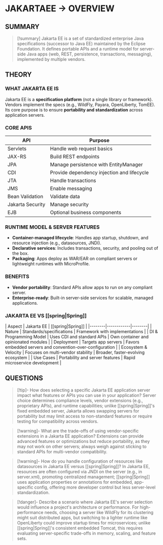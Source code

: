 # JAKARTAEE -> OVERVIEW

## SUMMARY

> [!summary] Jakarta EE is a set of standardized enterprise Java specifications (successor to Java EE) maintained by the Eclipse Foundation. It defines portable APIs and a runtime model for server-side Java apps (web, REST, persistence, transactions, messaging), implemented by multiple vendors.
>

## THEORY

### WHAT JAKARTA EE IS

Jakarta EE is a **specification platform** (not a single library or framework). Vendors implement the specs (e.g., WildFly, Payara, OpenLiberty, TomEE). Its core purpose is to ensure **portability and standardization** across application servers.

### CORE APIS

| API | Purpose |
|-----|---------|
| Servlets | Handle web request basics |
| JAX-RS | Build REST endpoints |
| JPA | Manage persistence with EntityManager |
| CDI | Provide dependency injection and lifecycle |
| JTA | Handle transactions |
| JMS | Enable messaging |
| Bean Validation | Validate data |
| Jakarta Security | Manage security |
| EJB | Optional business components |

### RUNTIME MODEL & SERVER FEATURES

- **Container-managed lifecycle**: Handles app startup, shutdown, and resource injection (e.g., datasources, JNDI).
- **Declarative services**: Includes transactions, security, and pooling out of the box.
- **Packaging**: Apps deploy as WAR/EAR on compliant servers or lightweight runtimes with MicroProfile.

### BENEFITS

- **Vendor portability**: Standard APIs allow apps to run on any compliant server.
- **Enterprise-ready**: Built-in server-side services for scalable, managed applications.

### JAKARTA EE VS [[spring|Spring]]

| Aspect | Jakarta EE | [[spring|Spring]] |
|--------|------------|--------|
| Nature | Standards/specifications | Framework with implementations |
| DI & Programming Model | Uses CDI and standard APIs | Own container and opinionated modules |
| Deployment | Targets app servers | Favors embedded servers and convention-over-configuration |
| Ecosystem & Velocity | Focuses on multi-vendor stability | Broader, faster-evolving ecosystem |
| Use Cases | Portability and server features | Rapid microservice development |

## QUESTIONS

> [!tip]- How does selecting a specific Jakarta EE application server impact what features or APIs you can use in your application?
> Server choice determines compliance levels, vendor extensions (e.g., proprietary APIs), and runtime capabilities; unlike [[spring|Spring]]'s fixed embedded server, Jakarta allows swapping servers for portability but may limit access to non-standard features or require testing for compatibility across vendors.

> [!warning]- What are the trade-offs of using vendor-specific extensions in a Jakarta EE application?
> Extensions can provide advanced features or optimizations but reduce portability, as they may not work on other servers; always weigh against sticking to standard APIs for multi-vendor compatibility.

> [!warning]- How do you handle configuration of resources like datasources in Jakarta EE versus [[spring|Spring]]?
> In Jakarta EE, resources are often configured via JNDI on the server (e.g., in server.xml), promoting centralized management; [[spring|Spring]] uses application properties or annotations for embedded, app-specific config, offering more developer control but less server-level standardization.

> [!danger]- Describe a scenario where Jakarta EE's server selection would influence a project's architecture or performance.
> For high-performance needs, choosing a server like WildFly for its clustering might suit distributed apps, but switching to a lighter runtime like OpenLiberty could improve startup times for microservices; unlike [[spring|Spring]]'s consistent embedded Tomcat, this requires evaluating server-specific trade-offs in memory, scaling, and feature sets.
